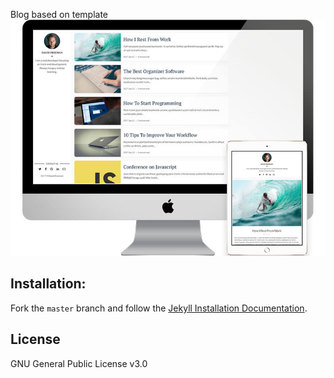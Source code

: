Blog based on template  ![** Flexible-Jekyll**](https://github.com/artemsheludko/flexible-jekyll/blob/master/assets/img/promo-img.jpg?raw=true)




## Installation:

Fork the ``master`` branch and follow the [Jekyll Installation Documentation](https://jekyllrb.com/docs/installation/).

## License

GNU General Public License v3.0
